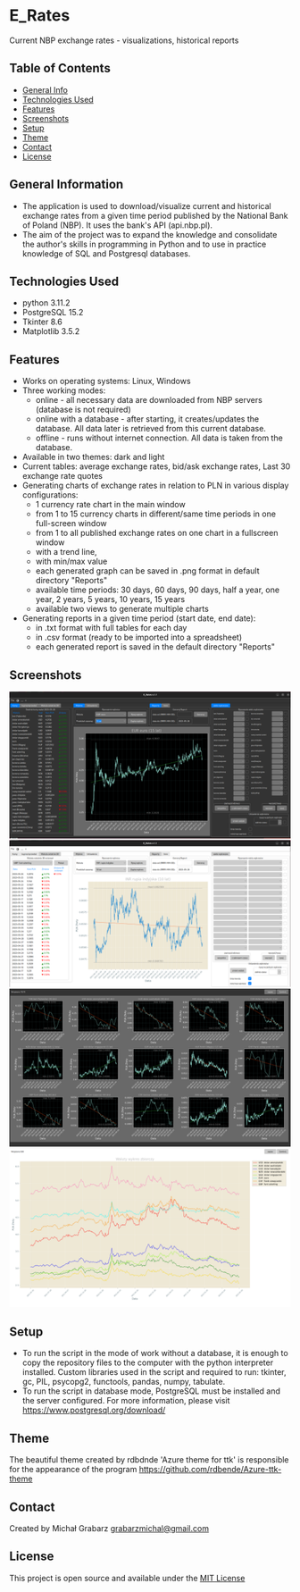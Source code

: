 # E_Rates
Current NBP exchange rates - visualizations, historical reports


## Table of Contents
* [General Info](#general-information)
* [Technologies Used](#technologies-used)
* [Features](#features)
* [Screenshots](#screenshots)
* [Setup](#setup)
* [Theme](#theme)
* [Contact](#contact)
* [License](#license)


## General Information
- The application is used to download/visualize current and historical exchange rates from a given time period published by the National Bank of Poland (NBP). It uses the bank's API (api.nbp.pl).
- The aim of the project was to expand the knowledge and consolidate the author's skills in programming in Python and to use in practice knowledge of SQL and Postgresql databases.


## Technologies Used
- python 3.11.2
- PostgreSQL 15.2
- Tkinter 8.6
- Matplotlib 3.5.2


## Features
- Works on operating systems: Linux, Windows
- Three working modes:
  - online - all necessary data are downloaded from NBP servers (database is not required)
  - online with a database - after starting, it creates/updates the database. All data later is retrieved from this current database.
  - offline - runs without internet connection. All data is taken from the database.
- Available in two themes: dark and light
- Current tables: average exchange rates, bid/ask exchange rates, Last 30 exchange rate quotes
- Generating charts of exchange rates in relation to PLN in various display configurations:
  - 1 currency rate chart in the main window
  - from 1 to 15 currency charts in different/same time periods in one full-screen window
  - from 1 to all published exchange rates on one chart in a fullscreen window
  - with a trend line,
  - with min/max value
  - each generated graph can be saved in .png format in default directory "Reports"
  - available time periods: 30 days, 60 days, 90 days, half a year, one year, 2 years, 5 years, 10 years, 15 years
  - available two views to generate multiple charts
- Generating reports in a given time period (start date, end date):
  - in .txt format with full tables for each day
  - in .csv format (ready to be imported into a spreadsheet)
  - each generated report is saved in the default directory "Reports"  


## Screenshots
![dark mode main window](./img/dark_mode_main_window.png)
![light mode main window](./img/light_mode_main_window.png)
![15 charts in fullscreen mode](./img/15_charts.png)
![one multichart in fullscreen mode](./img/one_multichart.png)


## Setup
- To run the script in the mode of work without a database, it is enough to copy the repository files to the computer with the python interpreter installed. Custom libraries used in the script and required to run: tkinter, gc, PIL, psycopg2, functools, pandas, numpy, tabulate.
- To run the script in database mode, PostgreSQL must be installed and the server configured. For more information, please visit https://www.postgresql.org/download/


## Theme
The beautiful theme created by rdbdnde 'Azure theme for ttk' is responsible for the appearance of the program
https://github.com/rdbende/Azure-ttk-theme


## Contact
Created by Michał Grabarz grabarzmichal@gmail.com



## License 
This project is open source and available under the [MIT License](./License.txt)
